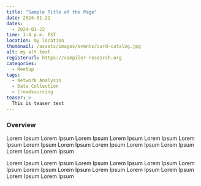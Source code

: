 ```yaml
---
title: "Sample Title of the Page"
date: 2024-01-22
dates:
  - 2024-01-22
time: 1-4 p.m. EST
location: my location
thumbnail: /assets/images/events/card-catalog.jpg
alt: my alt text
registerurl: https://compiler-research.org
categories:
  - Meetup
tags:
  - Network Analysis
  - Data Collection
  - Crowdsourcing
teaser: >
  This is teaser text
---
```


### Overview

Lorem Ipsum Lorem Ipsum Lorem Ipsum Lorem Ipsum Lorem Ipsum Lorem Ipsum Lorem Ipsum Lorem Ipsum Lorem Ipsum Lorem Ipsum Lorem Ipsum Lorem Ipsum Lorem Ipsum 

Lorem Ipsum Lorem Ipsum Lorem Ipsum Lorem Ipsum Lorem Ipsum Lorem Ipsum Lorem Ipsum Lorem Ipsum Lorem Ipsum Lorem Ipsum Lorem Ipsum Lorem Ipsum Lorem Ipsum 